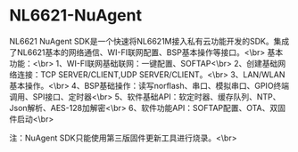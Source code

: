 # NL6621-NuAgent

NL6621 NuAgent SDK是一个快速将NL6621M接入私有云功能开发的SDK。集成了NL6621基本的网络通信、WI-FI联网配置、BSP基本操作等接口。<\br>
基本功能：<\br>
1、WI-FI联网基础联网：一键配置、SOFTAP<\br>
2、创建基础网络连接：TCP SERVER/CLIENT,UDP SERVER/CLIENT。<\br>
3、LAN/WLAN基本操作。<\br>
4、BSP基础操作：读写norflash、串口、模拟串口、GPIO终端调用、SPI接口、定时器<\br>
5、软件基础API：软定时器、缓存队列、NTP、Json解析、AES-128加解密<\br>
6、软件功能API：SOFTAP配置、OTA、双固件启动<\br>

注：NuAgent SDK只能使用第三版固件更新工具进行烧录。<\br>
